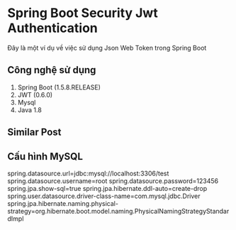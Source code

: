 # Spring Boot Security Jwt Authentication

Đây là một ví dụ về việc sử dụng Json Web Token trong Spring Boot

## Công nghệ sử dụng

 1. Spring Boot (1.5.8.RELEASE)
 2.  JWT (0.6.0)
 3.  Mysql
 4. Java 1.8
 
## Similar Post

## Cấu hình MySQL

spring.datasource.url=jdbc:mysql://localhost:3306/test
spring.datasource.username=root
spring.datasource.password=123456
spring.jpa.show-sql=true
spring.jpa.hibernate.ddl-auto=create-drop
spring.user.datasource.driver-class-name=com.mysql.jdbc.Driver
spring.jpa.hibernate.naming.physical-strategy=org.hibernate.boot.model.naming.PhysicalNamingStrategyStandardImpl